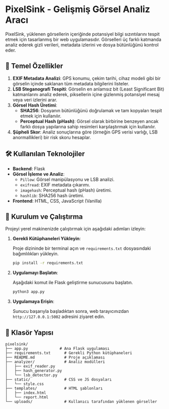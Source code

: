 # PixelSink - Gelişmiş Görsel Analiz Aracı

PixelSink, yüklenen görsellerin içeriğinde potansiyel bilgi sızıntılarını tespit etmek için tasarlanmış bir web uygulamasıdır. Görselleri üç farklı katmanda analiz ederek gizli verileri, metadata izlerini ve dosya bütünlüğünü kontrol eder.

## 🎯 Temel Özellikler

1.  **EXIF Metadata Analizi**: GPS konumu, çekim tarihi, cihaz modeli gibi bir görselin içinde saklanan tüm metadata bilgilerini listeler.
2.  **LSB Steganografi Tespiti**: Görselin en anlamsız bit (Least Significant Bit) katmanlarını analiz ederek, piksellerin içine gizlenmiş potansiyel mesaj veya veri izlerini arar.
3.  **Görsel Hash Üretimi**:
    *   **SHA256**: Dosyanın bütünlüğünü doğrulamak ve tam kopyaları tespit etmek için kullanılır.
    *   **Perceptual Hash (pHash)**: Görsel olarak birbirine benzeyen ancak farklı dosya yapılarına sahip resimleri karşılaştırmak için kullanılır.
4.  **Şüpheli Skor**: Analiz sonuçlarına göre (örneğin GPS verisi varlığı, LSB anormallikleri) bir risk skoru hesaplar.

## 🛠️ Kullanılan Teknolojiler

*   **Backend**: Flask
*   **Görsel İşleme ve Analiz**:
    *   `Pillow`: Görsel manipülasyonu ve LSB analizi.
    *   `exifread`: EXIF metadata çıkarımı.
    *   `imagehash`: Perceptual hash (pHash) üretimi.
    *   `hashlib`: SHA256 hash üretimi.
*   **Frontend**: HTML, CSS, JavaScript (Vanilla)

## 🚀 Kurulum ve Çalıştırma

Projeyi yerel makinenizde çalıştırmak için aşağıdaki adımları izleyin:

1.  **Gerekli Kütüphaneleri Yükleyin**:

    Proje dizininde bir terminal açın ve `requirements.txt` dosyasındaki bağımlılıkları yükleyin.

    ```bash
    pip install -r requirements.txt
    ```

2.  **Uygulamayı Başlatın**:

    Aşağıdaki komut ile Flask geliştirme sunucusunu başlatın.

    ```bash
    python3 app.py
    ```

3.  **Uygulamaya Erişin**:

    Sunucu başarıyla başladıktan sonra, web tarayıcınızdan `http://127.0.0.1:5002` adresini ziyaret edin.

## 📁 Klasör Yapısı

```
pixelsink/
├── app.py              # Ana Flask uygulaması
├── requirements.txt      # Gerekli Python kütüphaneleri
├── README.md             # Proje açıklaması
├── analyzer/             # Analiz modülleri
│   ├── exif_reader.py
│   ├── hash_generator.py
│   └── lsb_detector.py
├── static/               # CSS ve JS dosyaları
│   └── style.css
├── templates/            # HTML şablonları
│   ├── index.html
│   └── report.html
└── uploads/              # Kullanıcı tarafından yüklenen görseller
```
